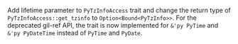 Add lifetime parameter to `PyTzInfoAccess` trait and change the return type of `PyTzInfoAccess::get_tzinfo` to `Option<Bound<PyTzInfo>>`. For the deprecated gil-ref API, the trait is now implemented for `&'py PyTime` and `&'py PyDateTime` instead of `PyTime` and `PyDate`.
